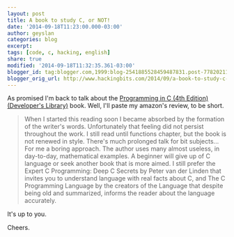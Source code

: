 ```yaml
---
layout: post
title: A book to study C, or NOT!
date: '2014-09-18T11:23:00.000-03:00'
author: geyslan
categories: blog
excerpt:
tags: [code, c, hacking, english]
share: true
modified: '2014-09-18T11:32:35.361-03:00'
blogger_id: tag:blogger.com,1999:blog-2541885528459487831.post-7782021131789561376
blogger_orig_url: http://www.hackingbits.com/2014/09/a-book-to-study-c-or-not.html
---
```


As promised I'm back to talk about the [Programming in C (4th Edition)
(Developer's
Library)](http://www.amazon.com/Programming-4th-Edition-Developers-Library/dp/0321776410)
book. Well, I'll paste my amazon's review, to be short.

<!--more-->

> When I started this reading soon I became absorbed by the formation of the
writer's words. Unfortunately that feeling did not persist throughout the work.
I still read until functions chapter, but the book is not renewed in style.
There's much prolonged talk for bit subjects... For me a boring approach. The
author uses many almost useless, in day-to-day, mathematical examples. A
beginner will give up of C language or seek another book that is more aimed. I
still prefer the Expert C Programming: Deep C Secrets by Peter van der Linden
that invites you to understand language with real facts about C, and The C
Programming Language by the creators of the Language that despite being old and
summarized, informs the reader about the language accurately.

It's up to you.

Cheers.
